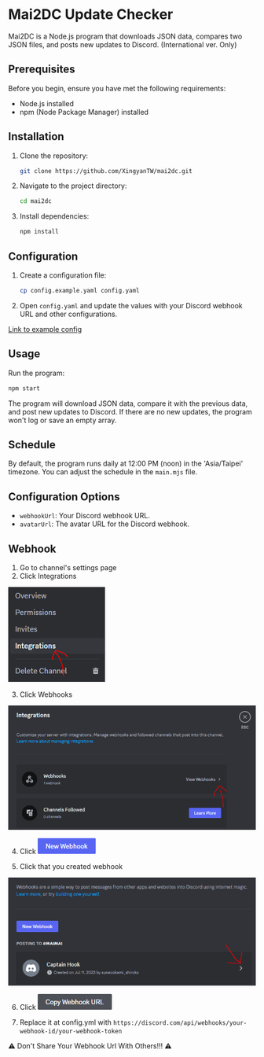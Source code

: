 # Mai2DC Update Checker

Mai2DC is a Node.js program that downloads JSON data, compares two JSON files, and posts new updates to Discord.
(International ver. Only)

## Prerequisites

Before you begin, ensure you have met the following requirements:

- Node.js installed
- npm (Node Package Manager) installed

## Installation

1. Clone the repository:

   ```bash
   git clone https://github.com/XingyanTW/mai2dc.git
   ```

2. Navigate to the project directory:

   ```bash
   cd mai2dc
   ```

3. Install dependencies:

   ```bash
   npm install
   ```

## Configuration

1. Create a configuration file:

   ```bash
   cp config.example.yaml config.yaml
   ```

2. Open `config.yaml` and update the values with your Discord webhook URL and other configurations.
   
[Link to example config](https://github.com/XingYanTW/mai2dc/blob/main/src/config.example.yml)

## Usage

Run the program:

```bash
npm start
```

The program will download JSON data, compare it with the previous data, and post new updates to Discord. If there are no new updates, the program won't log or save an empty array.

## Schedule

By default, the program runs daily at 12:00 PM (noon) in the 'Asia/Taipei' timezone. You can adjust the schedule in the `main.mjs` file.

## Configuration Options

- `webhookUrl`: Your Discord webhook URL.
- `avatarUrl`: The avatar URL for the Discord webhook.

## Webhook

1. Go to channel's settings page
2. Click Integrations 

![](https://github.com/XingYanTW/mai2dc/blob/main/docs/webhook-1.png?raw=true)

3. Click Webhooks

![](https://github.com/XingYanTW/mai2dc/blob/main/docs/webhook-2.png?raw=true)

4. Click ![](https://github.com/XingYanTW/mai2dc/blob/main/docs/Webhook-3.png?raw=true)


5. Click that you created webhook

![](https://github.com/XingYanTW/mai2dc/blob/main/docs/Webhook-4.png?raw=true)

6. Click ![](https://github.com/XingYanTW/mai2dc/blob/main/docs/Webhook-5.png?raw=true)


7. Replace it at config.yml with `https://discord.com/api/webhooks/your-webhook-id/your-webhook-token`

⚠ Don't Share Your Webhook Url With Others!!! ⚠

